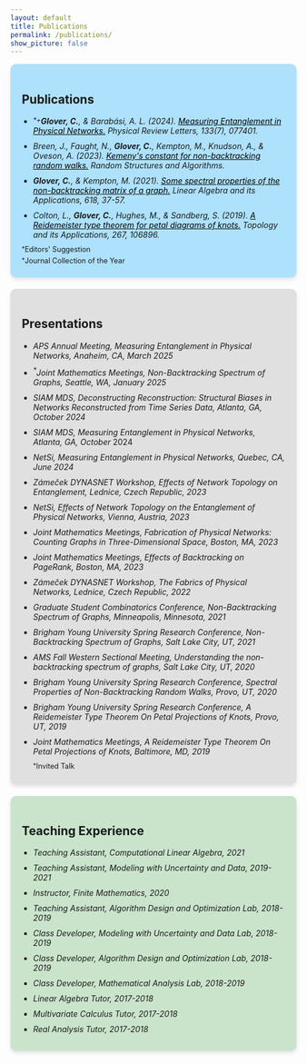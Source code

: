 ```yaml
---
layout: default
title: Publications
permalink: /publications/
show_picture: false
---
```


<div style="background-color:rgb(174, 225, 252); padding: 20px; border-radius: 10px; box-shadow: 0 4px 6px rgba(0, 0, 0, 0.1);">
<h2> Publications </h2>
<ul style="list-style-type: disc; padding-left: 20px; margin: 0;">
    <li style="margin-bottom: 10px; vertical-align: middle;">
      <i><sup style="vertical-align: top;">*</sup><sup style="vertical-align: top;">+</sup><b>Glover, C.</b>, & Barabási, A. L. (2024). <a href="https://journals.aps.org/prl/abstract/10.1103/PhysRevLett.133.077401" target="_blank" style="color: black">Measuring Entanglement in Physical Networks.</a> Physical Review Letters, 133(7), 077401.</i>
    </li>
    <li style="margin-bottom: 10px; vertical-align: middle;">
      <i>Breen, J., Faught, N., <b>Glover, C.</b>, Kempton, M., Knudson, A., & Oveson, A. (2023). <a href="https://onlinelibrary.wiley.com/doi/abs/10.1002/rsa.21144" target="_blank" style="color: black">Kemeny's constant for non-backtracking random walks.</a> Random Structures and Algorithms.</i>
    </li>
    <li style="margin-bottom: 10px; vertical-align: middle;">
      <i><b>Glover, C.</b>, & Kempton, M. (2021). <a href="https://www.sciencedirect.com/science/article/pii/S0024379521000410" target="_blank" style="color: black">Some spectral properties of the non-backtracking matrix of a graph.</a> Linear Algebra and its Applications, 618, 37-57.</i>
    </li>
    <li style="margin-bottom: 10px; vertical-align: middle;">
      <i>Colton, L., <b>Glover, C.</b>, Hughes, M., & Sandberg, S. (2019). <a href="https://www.sciencedirect.com/science/article/pii/S0166864119303074" target="_blank" style="color: black">A Reidemeister type theorem for petal diagrams of knots.</a> Topology and its Applications, 267, 106896.</i>
    </li>
  </ul>
<p style="margin: 5px 0; font-size: .9em;">
<sup style="vertical-align: top;">*</sup>Editors' Suggestion
</p>
<p style="margin: 2px 0; font-size: .9em;">
<sup style="vertical-align: top;">*</sup>Journal Collection of the Year
</p>
</div>

<div style="background-color: #e0e0e0; padding: 20px; border-radius: 10px; box-shadow: 0 4px 6px rgba(0, 0, 0, 0.1);margin-top: 20px;">
<h2> Presentations </h2>
<ul style="list-style-type: disc; padding-left: 20px; margin: 0;">
    <li style="margin-bottom: 10px; vertical-align: middle;">
      <i>APS Annual Meeting, Measuring Entanglement in Physical Networks, Anaheim, CA, March 2025</i>
    </li>
    <li style="margin-bottom: 10px; vertical-align: middle;">
      <i><sup>*</sup>Joint Mathematics Meetings, Non-Backtracking Spectrum of Graphs, Seattle, WA,
January 2025</i>
    </li>
    <li style="margin-bottom: 10px; vertical-align: middle;">
      <i>SIAM MDS, Deconstructing Reconstruction: Structural Biases in Networks
Reconstructed from Time Series Data, Atlanta, GA, October 2024</i>
    </li>
    <li style="margin-bottom: 10px; vertical-align: middle;">
      <i>SIAM MDS, Measuring Entanglement in Physical Networks, Atlanta, GA, October</i>
2024</li>
    <li style="margin-bottom: 10px; vertical-align: middle;">
      <i>NetSi, Measuring Entanglement in Physical Networks, Quebec, CA, June 2024</i>
    </li>
    <li style="margin-bottom: 10px; vertical-align: middle;">
      <i>Zámeček DYNASNET Workshop, Effects of Network Topology on Entanglement,
Lednice, Czech Republic, 2023</i>
    </li>
    <li style="margin-bottom: 10px; vertical-align: middle;">
      <i>NetSi, Effects of Network Topology on the Entanglement of Physical Networks,
Vienna, Austria, 2023</i>
    </li>
    <li style="margin-bottom: 10px; vertical-align: middle;">
      <i>Joint Mathematics Meetings, Fabrication of Physical Networks: Counting Graphs in
Three-Dimensional Space, Boston, MA, 2023</i>
    </li>
    <li style="margin-bottom: 10px; vertical-align: middle;">
      <i>Joint Mathematics Meetings, Effects of Backtracking on PageRank, Boston, MA, 2023</i>
    </li>
    <li style="margin-bottom: 10px; vertical-align: middle;">
      <i>Zámeček DYNASNET Workshop, The Fabrics of Physical Networks, Lednice, Czech Republic, 2022</i>
    </li>
    <li style="margin-bottom: 10px; vertical-align: middle;">
      <i>Graduate Student Combinatorics Conference, Non-Backtracking Spectrum of Graphs, Minneapolis, Minnesota, 2021</i>
    </li>
    <li style="margin-bottom: 10px; vertical-align: middle;">
      <i>Brigham Young University Spring Research Conference, Non-Backtracking Spectrum of
Graphs, Salt Lake City, UT, 2021</i>
    </li>
    <li style="margin-bottom: 10px; vertical-align: middle;">
      <i>AMS Fall Western Sectional Meeting, Understanding the non-backtracking spectrum of
graphs, Salt Lake City, UT, 2020</i>
    </li>
    <li style="margin-bottom: 10px; vertical-align: middle;">
      <i>Brigham Young University Spring Research Conference, Spectral Properties of
Non-Backtracking Random Walks, Provo, UT, 2020</i>
    </li>
    <li style="margin-bottom: 10px; vertical-align: middle;">
      <i>Brigham Young University Spring Research Conference, A Reidemeister Type Theorem
On Petal Projections of Knots, Provo, UT, 2019</i>
    </li>
    <li style="margin-bottom: 10px; vertical-align: middle;">
      <i>Joint Mathematics Meetings, A Reidemeister Type Theorem On Petal Projections of
Knots, Baltimore, MD, 2019</i>
    </li>
    <p style="margin: 5px 0; font-size: .9em;">
<sup style="vertical-align: top;">*</sup>Invited Talk
</p>
</ul>
</div>

<div style="background-color: rgb(202, 228, 204); padding: 20px; border-radius: 10px; box-shadow: 0 4px 6px rgba(0, 0, 0, 0.1);margin-top: 20px;">
<h2> Teaching Experience </h2>
<ul style="list-style-type: disc; padding-left: 20px; margin: 0;">
    <li style="margin-bottom: 10px; vertical-align: middle;">
      <i>Teaching Assistant, Computational Linear Algebra, 2021</i>
    </li>
    <li style="margin-bottom: 10px; vertical-align: middle;">
      <i>Teaching Assistant, Modeling with Uncertainty and Data, 2019-2021</i>
    </li>
    <li style="margin-bottom: 10px; vertical-align: middle;">
      <i>Instructor, Finite Mathematics, 2020</i>
    </li>
    <li style="margin-bottom: 10px; vertical-align: middle;">
      <i>Teaching Assistant, Algorithm Design and Optimization Lab, 2018-2019</i>
    </li>
    <li style="margin-bottom: 10px; vertical-align: middle;">
      <i>Class Developer, Modeling with Uncertainty and Data Lab, 2018-2019</i>
    </li>
    <li style="margin-bottom: 10px; vertical-align: middle;">
      <i>Class Developer, Algorithm Design and Optimization Lab, 2018-2019</i>
    </li>
    <li style="margin-bottom: 10px; vertical-align: middle;">
      <i>Class Developer, Mathematical Analysis Lab, 2018-2019</i>
    </li>
    <li style="margin-bottom: 10px; vertical-align: middle;">
      <i>Linear Algebra Tutor, 2017-2018</i>
    </li>
    <li style="margin-bottom: 10px; vertical-align: middle;">
      <i>Multivariate Calculus Tutor, 2017-2018</i>
    </li>
    <li style="margin-bottom: 10px; vertical-align: middle;">
      <i>Real Analysis Tutor, 2017-2018</i>
    </li>
</ul>
</div>